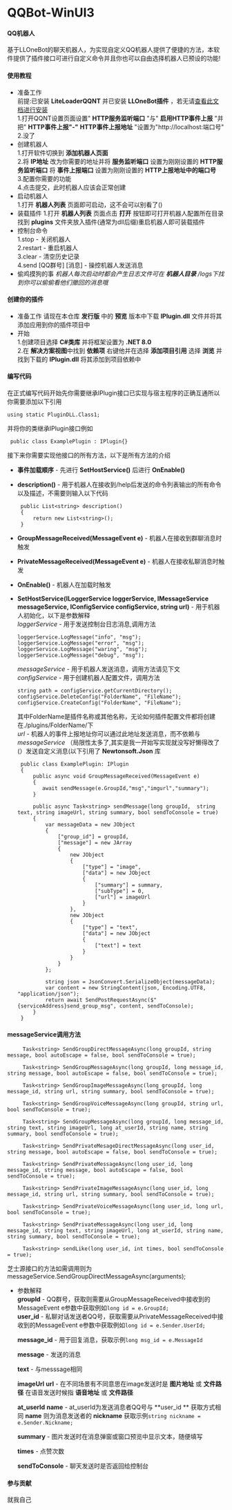 # QQBot-WinUI3

#### QQ机器人
基于LLOneBot的聊天机器人，为实现自定义QQ机器人提供了便捷的方法，本软件提供了插件接口可进行自定义命令并且你也可以自由选择机器人已预设的功能!

#### 使用教程
- 准备工作  
前提:已安装 **LiteLoaderQQNT** 并已安装 **LLOneBot插件** ，若无请[查看此文档进行安装](https://llob.napneko.com/zh-CN/guide/getting-started)  
1.打开QQNT设置页面设置" **HTTP服务监听端口** "与" **启用HTTP事件上报** "并把" **HTTP事件上报"-"**  **HTTP事件上报地址** "设置为"http://localhost:端口号"  
2.没了
- 创建机器人  
1.打开软件切换到 **添加机器人页面**   
2.将 **IP地址** 改为你需要的地址并将 **服务监听端口** 设置为刚刚设置的 **HTTP服务监听端口** 将 **事件上报端口** 设置为刚刚设置的 **HTTP上报地址中的端口号**  
3.配置你需要的功能  
4.点击提交，此时机器人应该会正常创建  
- 启动机器人  
1.打开 **机器人列表** 页面即可启动，这不会可以别看了()
- 装载插件
1.打开 **机器人列表** 页面点击 **打开**  按钮即可打开机器人配置所在目录找到 **plugins** 文件夹放入插件(通常为dll后缀)重启机器人即可装载插件
- 控制台命令  
1.stop - 关闭机器人  
2.restart - 重启机器人  
3.clear - 清空历史记录  
4.send [QQ群号] [消息] - 操控机器人发送消息  
- 偷鸡摸狗的事 
 _机器人每次启动时都会产生日志文件可在 **机器人目录** /logs下找到你可以偷偷看他们撤回的消息哦_ 

#### 创建你的插件
- 准备工作 请现在本仓库 **发行版** 中的 **预览** 版本中下载 **IPlugin.dll** 文件并将其添加应用到你的插件项目中
- 开始  
1.创建项目选择 **C#类库** 并将框架设置为 **.NET 8.0**   
2.在 **解决方案视图**中找到 **依赖项** 右键他并在选择 **添加项目引用** 选择 **浏览** 并找到下载的 **IPlugin.dll** 将其添加到项目依赖中  
#### 编写代码
在正式编写代码开始先你需要继承IPlugin接口已实现与宿主程序的正确互通所以你需要添加以下引用

```
using static PluginDLL.Class1;
```
并将你的类继承IPlugin接口例如

```
 public class ExamplePlugin : IPlugin{}
```
接下来你需要实现他接口的所有方法，以下是所有方法的介绍  
-  **事件加载顺序** - 先进行 **SetHostService()** 后进行 **OnEnable()**   
-  **description()**  - 用于机器人在接收到/help后发送的命令列表输出的所有命令以及描述，不需要则输入以下代码
    ```
     public List<string> description()
     {
         return new List<string>(); 
     }
    ```
-  **GroupMessageReceived(MessageEvent e)**  - 机器人在接收到群聊消息时触发
-  **PrivateMessageReceived(MessageEvent e)**  - 机器人在接收私聊消息时触发
-  **OnEnable()** - 机器人在加载时触发
-  **SetHostService(ILoggerService loggerService, IMessageService messageService, IConfigService configService, string url)** - 用于机器人初始化，以下是参数解释  
 _loggerService_  - 用于发送控制台日志消息,调用方法
    
    ```
    loggerService.LogMessage("info", "msg");
    loggerService.LogMessage("error", "msg");
    loggerService.LogMessage("waring", "msg");
    loggerService.LogMessage("debug", "msg");
    ```
   _messageService_ - 用于机器人发送消息，调用方法请见下文  
   _configService_ - 用于创建机器人配置文件，调用方法
    
    ```
    string path = configService.getCurrentDirectory();
    configService.DeleteConfig("FolderName", "FileName");
    configService.CreateConfig("FolderName", "FileName");
    ```
   其中FolderName是插件名称或其他名称，无论如何插件配置文件都将创建在./plugins/FolderName/下  
   _url_ - 机器人的事件上报地址你可以通过此地址发送消息，而不依赖与 _messageService_ （局限性太多了,其实是我一开始写实现就没写好懒得改了(）发送自定义消息(以下引用了 **Newtonsoft.Json** 库

    ```
     public class ExamplePlugin: IPlugin
     {
         public async void GroupMessageReceived(MessageEvent e)
         {
            await sendMessage(e.GroupId,"msg","imgurl","summary");
         }
        
         public async Task<string> sendMessage(long groupId,  string text, string imageUrl, string summary, bool sendToConsole = true)
         {
             var messageData = new JObject
             {
                 ["group_id"] = groupId,
                 ["message"] = new JArray
                 {
                     new JObject
                     {
                         ["type"] = "image",
                         ["data"] = new JObject
                         {
                             ["summary"] = summary,
                             ["subType"] = 0,
                             ["url"] = imageUrl
                         }
                     },
                     new JObject
                     {
                         ["type"] = "text",
                         ["data"] = new JObject
                         {
                             ["text"] = text
                         }
                     }
                 }
             };
        
             string json = JsonConvert.SerializeObject(messageData);
             var content = new StringContent(json, Encoding.UTF8, "application/json");
             return await SendPostRequestAsync($"{serviceAddress}send_group_msg", content, sendToConsole);
         } 
     }
    ```
#### messageService调用方法

```
     Task<string> SendGroupDirectMessageAsync(long groupId, string message, bool autoEscape = false, bool sendToConsole = true);
    
     Task<string> SendGroupMessageAsync(long groupId, long message_id, string message, bool autoEscape = false, bool sendToConsole = true);
    
     Task<string> SendGroupImageMessageAsync(long groupId, long message_id, string url, string summary, bool sendToConsole = true);
    
     Task<string> SendGroupVoiceMessageAsync(long groupId, string url, bool sendToConsole = true);
    
     Task<string> SendGroupMessageAsync(long groupId, long message_id, string text, string imageUrl, long at_userId, string name, string summary, bool sendToConsole = true);
    
     Task<string> SendPrivateMesageDirectMessageAsync(long user_id, string message, bool autoEscape = false, bool sendToConsole = true);
    
     Task<string> SendPrivateMessageAsync(long user_id, long message_id, string message, bool autoEscape = false, bool sendToConsole = true);
    
     Task<string> SendPrivateImageMessageAsync(long user_id, long message_id, string url, string summary, bool sendToConsole = true);
    
     Task<string> SendPrivateVoiceMessageAsync(long user_id, long url, bool sendToConsole = true);
    
     Task<string> SendPrivateMessageAsync(long user_id, long message_id, string text, string imageUrl, long at_userId, string name, string summary, bool sendToConsole = true);
    
     Task<string> sendLike(long user_id, int times, bool sendToConsole = true);
```

芝士源接口的方法如需调用则为 messageService.SendGroupDirectMessageAsync(arguments);
- 参数解释  
 **groupId** - QQ群号，获取则需要从GroupMessageReceived中接收到的MessageEvent e参数中获取例如`long id = e.GroupId;`  
     **user_id** - 私聊对话发送者QQ号，获取需要从PrivateMessageReceived中接收到的MessageEvent e参数中获取例如`long id = e.Sender.UserId;`  

     **message_id** - 用于回复消息，获取示例`long msg_id = e.MessageId`  

     **message** - 发送的消息  

     **text** - 与messsage相同  

     **imageUrl** **url** - 在不同场景有不同意思在image发送时是 **图片地址** 或 **文件路径** 在语音发送时候指  **语音地址** 或 **文件路径**  

     **at_userId** **name** - at_userId为发送消息者QQ号与 **user_id ** 获取方式相同  **name** 则为消息发送者的 **nickname** 获取示例`string nickname = e.Sender.Nickname;`  

     **summary** - 图片发送时在消息弹窗或窗口预览中显示文本，随便填写

     **times** - 点赞次数

     **sendToConsole** - 聊天发送时是否返回给控制台



#### 参与贡献
就我自己
